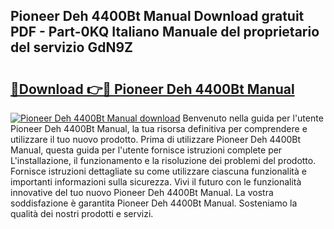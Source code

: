 ## Pioneer Deh 4400Bt Manual Download gratuit PDF - Part-0KQ Italiano Manuale del proprietario del servizio GdN9Z

# <h2><a href="http://dfb0k40.blite.top/?on=Pioneer+Deh+4400Bt+Manual">🔗Download 👉🔴 Pioneer Deh 4400Bt Manual</a></h2>

[![Pioneer Deh 4400Bt Manual download](https://i.imgur.com/lujVjoI.png)](http://dfb0k40.blite.top/?on=Pioneer+Deh+4400Bt+Manual)
Benvenuto nella guida per l'utente Pioneer Deh 4400Bt Manual, la tua risorsa definitiva per comprendere e utilizzare il tuo nuovo prodotto. Prima di utilizzare Pioneer Deh 4400Bt Manual, questa guida per l'utente fornisce istruzioni complete per L'installazione, il funzionamento e la risoluzione dei problemi del prodotto. Fornisce istruzioni dettagliate su come utilizzare ciascuna funzionalità e importanti informazioni sulla sicurezza. Vivi il futuro con le funzionalità innovative del tuo nuovo Pioneer Deh 4400Bt Manual. La vostra soddisfazione è garantita Pioneer Deh 4400Bt Manual. Sosteniamo la qualità dei nostri prodotti e servizi.
